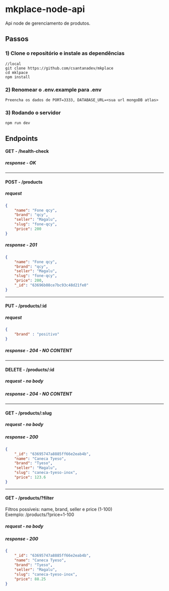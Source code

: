 # mkplace-node-api  
Api node de gerenciamento de produtos.

## Passos
### 1) Clone o repositório e instale as dependências
``` 
//local
git clone https://github.com/csantanadev/mkplace
cd mklpace
npm install
```
### 2) Renomear o .env.example para .env 
``` 
Preencha os dados de PORT=3333, DATABASE_URL=<sua url mongoDB atlas>
```
### 3) Rodando o servidor
``` 
npm run dev
```

## Endpoints
#### GET - /health-check
##### response - OK

<hr/>

#### POST - /products
##### request
```json
{
	"name": "Fone qcy",
	"brand": "qcy",
	"seller": "Magalu",
	"slug": "fone-qcy",
	"price": 200
}
```
##### response - 201
```json
{
	"name": "Fone qcy",
	"brand": "qcy",
	"seller": "Magalu",
	"slug": "fone-qcy",
	"price": 200,
	"_id": "63696b08ce7bc93c48d21fe0"
}
```
<hr/>

#### PUT - /products/:id
##### request
```json
{
	"brand" : "positivo"
}
```
##### response - 204 - NO CONTENT
<hr/>

#### DELETE - /products/:id
##### request - no body
##### response - 204 - NO CONTENT

<hr/>

#### GET - /products/:slug
##### request - no body
##### response - 200
```json
{
	"_id": "63695747a8885ff66e2eab4b",
	"name": "Caneca Tyeso",
	"brand": "Tyeso",
	"seller": "Magalu",
	"slug": "caneca-tyeso-inox",
	"price": 123.6
}
```
<hr/>

#### GET - /products/?filter
Filtros possíveis: name, brand, seller e price (1-100)
<br/>
Exemplo: /products/?price=1-100
##### request - no body
##### response - 200
```json
{
	"_id": "63695747a8885ff66e2eab4b",
	"name": "Caneca Tyeso",
	"brand": "Tyeso",
	"seller": "Magalu",
	"slug": "caneca-tyeso-inox",
	"price": 88.25
}
```




